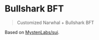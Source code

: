 # Bullshark BFT
> Customized Narwhal + Bullshark BFT

Based on [MystenLabs/sui](https://github.com/mystenlabs/sui).
